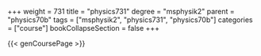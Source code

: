 +++
weight = 731
title = "physics731"
degree = "msphysik2"
parent = "physics70b"
tags = ["msphysik2", "physics731", "physics70b"]
categories = ["course"]
bookCollapseSection = false
+++

{{< genCoursePage >}}
